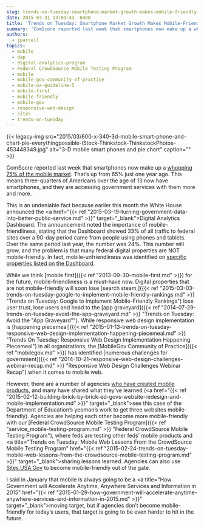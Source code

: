 ```yaml
---
slug: trends-on-tuesday-smartphone-market-growth-makes-mobile-friendly-a-must
date: 2015-03-31 13:00:43 -0400
title: 'Trends on Tuesday: Smartphone Market Growth Makes Mobile-Friendly a Must'
summary: 'ComScore reported last week that smartphones now make up a whopping 75% of the mobile market. That’s up from 65% just one year ago. This means three-quarters of Americans over the age of 13 now have smartphones, and they are accessing government services with them more and more. This is an undeniable fact because earlier this'
authors:
  - jparcell
topics:
  - mobile
  - dap
  - digital-analytics-program
  - Federal CrowdSource Mobile Testing Program
  - mobile
  - mobile-gov-community-of-practice
  - mobile-ux-guideline-5
  - mobile-first
  - mobile-friendly
  - mobile-gov
  - responsive-web-design
  - sites
  - trends-on-tuesday
---
```


{{< legacy-img src="2015/03/600-x-340-3d-mobile-smart-phone-and-chart-pie-everythingpossible-iStock-Thinkstock-ThinkstockPhotos-453448349.jpg" alt="3-D mobile smart phones and pie chart" caption="" >}} 

ComScore reported last week that smartphones now make up a [whopping 75% of the mobile market](http://www.mobilemarketingwatch.com/smartphones-now-three-quarters-of-the-mobile-market-49151/). That’s up from 65% just one year ago. This means three-quarters of Americans over the age of 13 now have smartphones, and they are accessing government services with them more and more.

This is an undeniable fact because earlier this month the White House announced the <a href="{{< ref "2015-03-19-turning-government-data-into-better-public-service.md" >}}" target="_blank">Digital Analytics Dashboard</a>. The announcement noted the importance of mobile-friendliness, stating that the Dashboard showed 33% of all traffic to federal sites over a 90-day period came from people using phones and tablets. Over the same period last year, the number was 24%. This number will grow, and the problem is that many federal digital properties are NOT mobile-friendly. In fact, mobile-unfriendliness was identified on <a href="http://www.nextgov.com/mobile/2015/03/4-most-popular-dot-govs-arent-mobile-friendly/108135/" target="_blank">specific properties listed on the Dashboard</a>.

While we think [mobile first]({{< ref "2013-09-30-mobile-first.md" >}}) for the future, mobile-friendliness is a must-have now. Digital properties that are not mobile-friendly will soon lose [search steam,]({{< ref "2015-03-03-trends-on-tuesday-google-to-implement-mobile-friendly-rankings.md" >}} "Trends on Tuesday: Google to Implement Mobile-Friendly Rankings") lose user trust, lose users and head to the [app graveyard]({{< ref "2014-07-29-trends-on-tuesday-avoid-the-app-graveyard.md" >}} "Trends on Tuesday: Avoid the "App Graveyard""). While responsive web design implementation is [happening piecemeal]({{< ref "2015-01-13-trends-on-tuesday-responsive-web-design-implementation-happening-piecemeal.md" >}} "Trends On Tuesday: Responsive Web Design Implementation Happening Piecemeal") in all organizations, the [MobileGov Community of Practice]({{< ref "mobilegov.md" >}}) has identified [numerous challenges for government]({{< ref "2014-10-21-responsive-web-design-challenges-webinar-recap.md" >}} "Responsive Web Design Challenges Webinar Recap") when it comes to mobile web.

However, there are a number of agencies [who have created mobile products](http://www.usa.gov/mobileapps.shtml), and many have shared what they&#8217;ve learned (<a href="{{< ref "2015-02-12-building-brick-by-brick-ed-govs-website-redesign-and-mobile-implementation.md" >}}" target="_blank">see this case of the Department of Education&#8217;s yeoman&#8217;s work to get three websites mobile-friendly</a>). Agencies are helping each other become more mobile-friendly with our [Federal CrowdSource Mobile Testing Program]({{< ref "service_mobile-testing-program.md" >}} "Federal CrowdSource Mobile Testing Program"), where feds are testing other feds&#8217; mobile products and <a title="Trends on Tuesday: Mobile Web Lessons From the CrowdSource Mobile Testing Program" href="{{< ref "2015-02-24-trends-on-tuesday-mobile-web-lessons-from-the-crowdsource-mobile-testing-program.md" >}}" target="_blank">sharing lessons learned</a>. Agencies can also use <a href="https://sites.usa.gov/" target="_blank">Sites.USA.Gov</a> to become mobile-friendly out of the gate.

I said in January that mobile is always going to be a <a title="How Government will Accelerate Anytime, Anywhere Services and Information in 2015" href="{{< ref "2015-01-29-how-government-will-accelerate-anytime-anywhere-services-and-information-in-2015.md" >}}" target="_blank">moving target</a>, but if agencies don&#8217;t become mobile-friendly for today&#8217;s users, that target is going to be even harder to hit in the future.